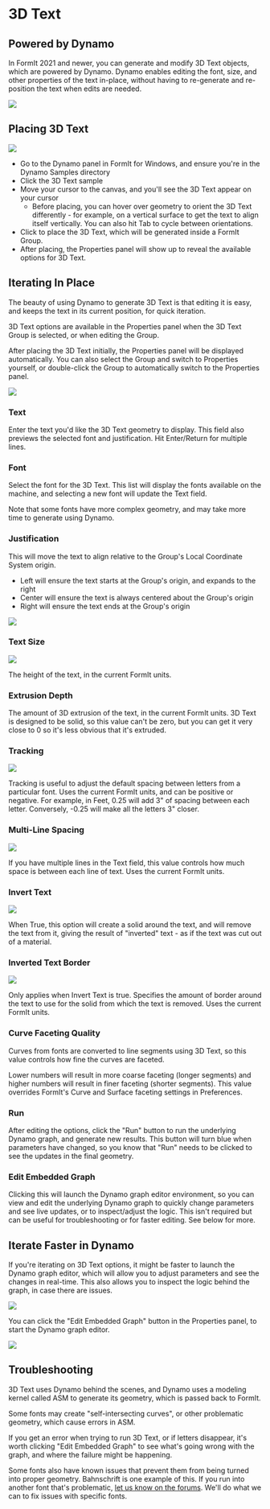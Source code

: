 # 3D Text

## Powered by Dynamo

In FormIt 2021 and newer, you can generate and modify 3D Text objects, which are powered by Dynamo. Dynamo enables editing the font, size, and other properties of the text in-place, without having to re-generate and re-position the text when edits are needed.

![](../.gitbook/assets/3d-text.gif)

## Placing 3D Text

![](../.gitbook/assets/3d-text-placement.gif)

* Go to the Dynamo panel in FormIt for Windows, and ensure you're in the Dynamo Samples directory
* Click the 3D Text sample
* Move your cursor to the canvas, and you'll see the 3D Text appear on your cursor
  * Before placing, you can hover over geometry to orient the 3D Text differently - for example, on a vertical surface to get the text to align itself vertically. You can also hit Tab to cycle between orientations.
* Click to place the 3D Text, which will be generated inside a FormIt Group.
* After placing, the Properties panel will show up to reveal the available options for 3D Text.

## Iterating In Place

The beauty of using Dynamo to generate 3D Text is that editing it is easy, and keeps the text in its current position, for quick iteration.

3D Text options are available in the Properties panel when the 3D Text Group is selected, or when editing the Group. 

After placing the 3D Text initially, the Properties panel will be displayed automatically. You can also select the Group and switch to Properties yourself, or double-click the Group to automatically switch to the Properties panel.

![](../.gitbook/assets/3d-text-options.png)

### Text

Enter the text you'd like the 3D Text geometry to display. This field also previews the selected font and justification. Hit Enter/Return for multiple lines. 

### Font

Select the font for the 3D Text. This list will display the fonts available on the machine, and selecting a new font will update the Text field. 

Note that some fonts have more complex geometry, and may take more time to generate using Dynamo.

### Justification

This will move the text to align relative to the Group's Local Coordinate System origin. 

* Left will ensure the text starts at the Group's origin, and expands to the right
* Center will ensure the text is always centered about the Group's origin
* Right will ensure the text ends at the Group's origin

![](../.gitbook/assets/3d-text-justification-combined.png)

### Text Size

![](../.gitbook/assets/3d-text-text-size.png)

The height of the text, in the current FormIt units.

### Extrusion Depth

The amount of 3D extrusion of the text, in the current FormIt units. 3D Text is designed to be solid, so this value can't be zero, but you can get it very close to 0 so it's less obvious that it's extruded.

### Tracking

![](../.gitbook/assets/3d-text-tracking.png)

Tracking is useful to adjust the default spacing between letters from a particular font. Uses the current FormIt units, and can be positive or negative. For example, in Feet, 0.25 will add 3" of spacing between each letter. Conversely, -0.25 will make all the letters 3" closer. 

### Multi-Line Spacing

![](../.gitbook/assets/3d-text-multi-line.png)

If you have multiple lines in the Text field, this value controls how much space is between each line of text. Uses the current FormIt units.

### Invert Text

![](../.gitbook/assets/3d-text-inverted.png)

When True, this option will create a solid around the text, and will remove the text from it, giving the result of "inverted" text - as if the text was cut out of a material. 

### Inverted Text Border

![](../.gitbook/assets/3d-text-inverted-border.png)

Only applies when Invert Text is true. Specifies the amount of border around the text to use for the solid from which the text is removed. Uses the current FormIt units.

### Curve Faceting Quality

Curves from fonts are converted to line segments using 3D Text, so this value controls how fine the curves are faceted. 

Lower numbers will result in more coarse faceting \(longer segments\) and higher numbers will result in finer faceting \(shorter segments\). This value overrides FormIt's Curve and Surface faceting settings in Preferences.

### Run

After editing the options, click the "Run" button to run the underlying Dynamo graph, and generate new results. This button will turn blue when parameters have changed, so you know that "Run" needs to be clicked to see the updates in the final geometry.‌

### Edit Embedded Graph

Clicking this will launch the Dynamo graph editor environment, so you can view and edit the underlying Dynamo graph to quickly change parameters and see live updates, or to inspect/adjust the logic. This isn't required but can be useful for troubleshooting or for faster editing. See below for more.

## Iterate Faster in Dynamo

If you're iterating on 3D Text options, it might be faster to launch the Dynamo graph editor, which will allow you to adjust parameters and see the changes in real-time. This also allows you to inspect the logic behind the graph, in case there are issues. 

![](../.gitbook/assets/3d-text-edit-embedded.png)

You can click the "Edit Embedded Graph" button in the Properties panel, to start the Dynamo graph editor.

![](../.gitbook/assets/3d-text-edit-embedded-windows.png)

## Troubleshooting

3D Text uses Dynamo behind the scenes, and Dynamo uses a modeling kernel called ASM to generate its geometry, which is passed back to FormIt. 

Some fonts may create "self-intersecting curves", or other problematic geometry, which cause errors in ASM. 

If you get an error when trying to run 3D Text, or if letters disappear, it's worth clicking "Edit Embedded Graph" to see what's going wrong with the graph, and where the failure might be happening. 

Some fonts also have known issues that prevent them from being turned into proper geometry. Bahnschrift is one example of this. If you run into another font that's problematic, [let us know on the forums](https://forums.autodesk.com/t5/formit-forum/bd-p/142). We'll do what we can to fix issues with specific fonts.





